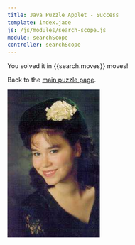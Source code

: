 ```yaml
---
title: Java Puzzle Applet - Success
template: index.jade
js: /js/modules/search-scope.js
module: searchScope
controller: searchScope
---
```


You solved it in {{search.moves}} moves!

Back to the [main puzzle page](../).

<div class="ta-c">

![Sarah](sarah.jpg)

</div>
